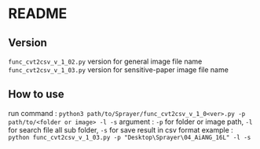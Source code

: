 # README

## Version
`func_cvt2csv_v_1_02.py` version for general image file name
`func_cvt2csv_v_1_03.py` version for sensitive-paper image file name

## How to use
run command : `python3 path/to/Sprayer/func_cvt2csv_v_1_0<ver>.py -p path/to/<folder or image> -l -s`
argument : `-p` for folder or image path, `-l` for search file all sub folder, `-s` for save result in csv format
example : `python func_cvt2csv_v_1_03.py -p "Desktop\Sprayer\04_AiANG_16L" -l -s`